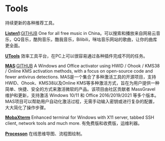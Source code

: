 # Tools
持续更新的各种推荐工具。


[**Listen1**](https://listen1.github.io/listen1/):[GITHUB](https://github.com/listen1/)
One for all free music in China。可以搜索和播放来自网易云音乐，QQ音乐，酷狗音乐，酷我音乐，Bilibili，咪咕音乐网站的歌曲，让你的曲库更全面。

[**UTools**](https://www.u.tools/)
效率工具平台，在PC上可以很容易通过各种插件完成不同的任务。

[**MAS**](https://massgrave.dev/):[GITHUB](https://github.com/massgravel/Microsoft-Activation-Scripts)
A Windows and Office activator using HWID / Ohook / KMS38 / Online KMS activation methods, with a focus on open-source code and fewer antivirus detections.
MAS是一个集合了多种激活工具的开源项目，支持HWID、Ohook、KMS38以及Online KMS等多种激活方式，旨在为用户提供一种简单、快捷、安全的方式来激活微软的产品。该项目由社区贡献者 MassGravel 维护和更新，支持激活 Windows 10/11 和 Office 2016/2019/2021 等多个版本。MAS项目可以帮助用户自动化激活过程，无需手动输入密钥或进行复杂的配置，大大简化了操作步骤。


[**MobaXterm**](https://mobaxterm.mobatek.net/)
Enhanced terminal for Windows with X11 server, tabbed SSH client, network tools and much more.
有免费版和收费版，运维利器。

[**Processon**](https://www.processon.com/)
在线思维导图、流程图绘制。





